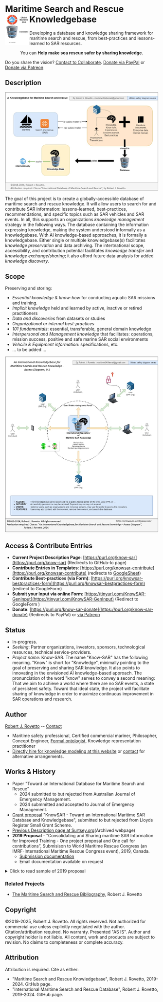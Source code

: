 # Maritime Search and Rescue Knowledgebase <img align="left" width="80" height="100" src="images/marinSARdb-logo.jpg">
Developing a database and knowledge sharing framework for maritime search and rescue, from best-practices and lessons-learned to SAR resources. 

<p align="center">You can <b>Help make sea rescue safer by sharing knowledge.</b></p>

Do you share the vision? [Contact to Collaborate](https://thespiritofsar.wordpress.com/contact). [Donate via PayPal](https://www.paypal.com/donate/?business=JN9YD94DHA87Y&no_recurring=0&item_name=Help+create+the+worlds+first+database+about+maritime+search+%26+rescue+knowledge.+Saving+lives+by+sharing+knowledge.+Thank+you.&currency_code=USD) or [Donate via Patreon](https://patreon.com/user?u=16992629)

## Description

![image](images/International-Database-MarineSAR-Knowledge_Rovetto_v1.jpg)

The goal of this project is to create a globally-accessible database of maritime search and rescue knowledge. It will allow users to search for and contribute SAR information: lessons-learned, best-practices, recommendations, and specific topics such as SAR vehicles and SAR events. In all, this supports an organizations _knowledge management_ strategy in the following ways. The database containing the information expressing knowledge, making the system understood informally as a knowledgebase. With AI knowledge-based approaches, it is formally a knowledgebase. Either single or multiple knowledgebase(s) facilitates _knowledge preservation_ and data archiving. The intertnational scope, accessibility, and contribution potential facilitates _knowledge transfer_ and _knowledge exchange/sharing_; it also afford future data analysis for added _knowledge discovery_. 

## Scope 
Preserving and storing:
- _Essential knowledge & know-how_ for conducting aquatic SAR missions and training. 
- _Implicit knowledge_ held and learned by active, inactive or retired practitioners
- _Data and discoveries_ from datasets or studies
- _Organizational or internal best-practices_
- _101 fundamentals_: essential, transferable, general domain knowledge
- _Interpersonal and Management knowledge_ that facilitates: operations, mission success, positive and safe marine SAR social environments
- _Vehcile & Equipment information_: specifications, etc.
- ... to be added ... 

![image](images/AccessDiagram_International-Database-MarineSAR-Knowledge_Rovetto_v1.jpg)

## Access & Contribute Entries
- **Current Project Description Page**: 	[https://purl.org/know-sar](https://purl.org/know-sar) (Redirects to GitHub-Io page)
- **Contribute Entries in Templates**: 		[https://purl.org/knowsar-contribute](https://purl.org/knowsar-contribute) (redirects to [GoogleSheet](https://docs.google.com/spreadsheets/d/1En-2klV5RyvoVIUaFKFvSG4Ik1SD2-U_MXMcHJFRY7Y/))
- **Contribute Best-practices (via Form)**:	[https://purl.org/knowsar-bestpractices-form](https://purl.org/knowsar-bestpractices-form) (redirect to GoogleForm)
- **Submit your Input via online Form**:	[https://tinyurl.com/KnowSAR-GenInput](https://tinyurl.com/KnowSAR-GenInput) (Redirect to GoogleForm )
- **Donate**:	 				[https://purl.org/know-sar-donate](https://purl.org/know-sar-donate) (Redirects to PayPal) or [via Patreon](https://patreon.com/user?u=16992629)

## Status
- In-progress.
- _Seeking_: Partner organizations, investors, sponsors, technological resources, technical service-providers.
- _Project name_: Know-SAR. The name "Know-SAR" has the following meaning. "Know" is short for "Knowledge", minimally pointing to the goal of preserving and sharing SAR knowledge. It also points to innovating in the envisioned AI knowledge-based approach. The pronunciation of the word "know" serves to convey a second meaning: That we aim to achieve a world where there are no SAR events, a state of persistent safety. Toward that ideal state, the project will facilitate sharing of knowledge in order to maximize continuous improvement in SAR operations and research. 
##  Author
[Robert J. Rovetto](https://github.com/rrovetto) -- [Contact](mailto:rrovetto@terpalum.umd.edu)
- Maritime safety professional, Certified commercial mariner, Philosopher, Concept Engineer, [Formal ontologist](https://ontologforum.org/index.php/RobertRovetto), Knowledge representation practitioner
- [Directly hire for knowledge modeling at this website](https://tinyurl.com/yas7trzy) or [contact](rrovetto@terpalum.umd.edu) for alternative arrangements.

## Works & History
- Paper "Toward an International Database for Maritime Search and Rescue"
	- 2024 submitted to but rejected from Australian Journal of Emergency Management.
 	- 2024 submmitted and accepted to Journal of Emergency Management.
- [Grant proposal](https://github.com/rrovetto/rrovetto/blob/5160ddd1f3c18db8d6eafbe4eead23834d163a4d/affiliations-and-work/submissions/Lloyds/KnowSAR_MarineSAR-DB_LloydsGrantApp_Rovetto.pdf) "KnowSAR - Toward an International Maritime SAR Database and Knowledgebase", submitted to but rejected from Lloyds Register Small Grant Scheme.
- [Previous Description page at Surtsey.org](https://web.archive.org/web/20250324025411/https://www.surtsey.org/projects/the-maritime-search-and-rescue-database/)(Archived webpage)
- **2019 Proposal** - “Consolidating and Sharing maritime SAR Information for Improved Training - One project proposal and One call for contributions”, Submisison to World Maritime Rescue Congress (an IMRF-International Maritime Rescue Congress event), 2019, Canada.
	- [Submission documentation](https://drive.google.com/drive/folders/1wWgdWdPG5B9OlZ5zOEw4n-8LlcuZrk8_?usp=sharing)
	- Email documentation available on request
<details>
  <summary>Click to read sample of 2019 proposal</summary>
	
"The community stands to improve training by aggregating and sharing maritime SAR information.
This communication discusses two project concepts. One is a project proposal to develop an
international database of maritime SAR best-practices. The other is an ongoing personal project
by the author to develop a bibliography of maritime SAR documents.

The first would be an open-source repository for best-practices in training and in actual 
operations. Any maritime SAR organization, and any individual, would be able to submit
additions to the repository Submitted best-practices or recommendations can be about 
onboard safety aspects to interpersonal aspects to equipment suggestions to detailed 
strategies for particular training evolutions like man-overboard. A best-practices
database can be incorporated into or developed for the IMRF, IMO, or another neutral
organizations.

The second project, an existing compilation of maritime SAR training and standards material is briefly introduced.
Contributions are welcome and should be directed to the author. The author seeks partners and funding to pursue both or either of these 
projects for consolidating maritime SAR information for knowledge sharing and improved training."

“This paper proposes the development of an international database of maritime SAR best-practices. The author (Rovetto) has begun a preliminary repository, drawing on his training and boating experiences. The authors asks the audience if they are interested in contributing to such a repository.  A best-practices database can be incorporated into the IMRF, IMO, or another neutral organization. It should be open and freely accessible. We draw on the collective and diverse experience of the author(s) to offer a list of recommended practices for crew members aboard rescue boats. The practices range from training suggestions, to safety precautions, to managerial and interpersonal approaches. Some maritime SAR organizations employ some of the recommendations, while others do not. Some suggestions may appear obvious, but observing existing paid and unpaid crews will demonstrate gaps in safety, lack of knowledge, etc”

</details>

### Related Projects
- [The Maritime Search and Rescue Bibliography](https://www.surtsey.org/projects/maritime-sar-bibliography), Robert J. Rovetto
  
## Copyright
©2019-2025, Robert J. Rovetto. All rights reserved.
Not authorized for commercial use unless explicitly negotiated with the author. Citation/attribution required.
No warranty. Presented "AS IS". Author and copyright holder is not liable. All content, work and products are subject to revision. No claims to completeness or complete accuracy.

## Attribution
Attribution is required. 
Cite as either: 
- "Maritime Search and Rescue Knowledgebase", Robert J. Rovetto, 2019-2024. GitHub page.
- "International Maritime Search and Rescue Database", Robert J. Rovetto, 2019-2024. GitHub page.
